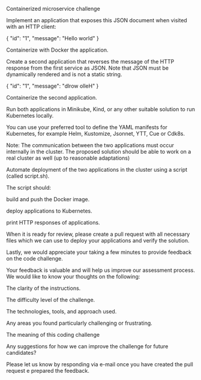 Containerized microservice challenge

Implement an application that exposes this JSON document when visited with an HTTP client:

{ "id": "1", "message": "Hello world" }

Containerize with Docker the application.

Create a second application that reverses the message of the HTTP response from the first service as JSON. Note that JSON must be dynamically rendered and is not a static string.

{ "id": "1", "message": "dlrow olleH" }

Containerize the second application.

Run both applications in Minikube, Kind, or any other suitable solution to run Kubernetes locally.

You can use your preferred tool to define the YAML manifests for Kubernetes, for example Helm, Kustomize, Jsonnet, YTT, Cue or Cdk8s.

Note: The communication between the two applications must occur internally in the cluster. The proposed solution should be able to work on a real cluster as well (up to reasonable adaptations)

Automate deployment of the two applications in the cluster using a script (called script.sh).

The script should:

build and push the Docker image.

deploy applications to Kubernetes.

print HTTP responses of applications.

When it is ready for review, please create a pull request with all necessary files which we can use to deploy your applications and verify the solution.

Lastly, we would appreciate your taking a few minutes to provide feedback on the code challenge.

Your feedback is valuable and will help us improve our assessment process. We would like to know your thoughts on the following:

The clarity of the instructions.

The difficulty level of the challenge.

The technologies, tools, and approach used.

Any areas you found particularly challenging or frustrating.

The meaning of this coding challenge

Any suggestions for how we can improve the challenge for future candidates?

Please let us know by responding via e-mail once you have created the pull request e prepared the feedback.
